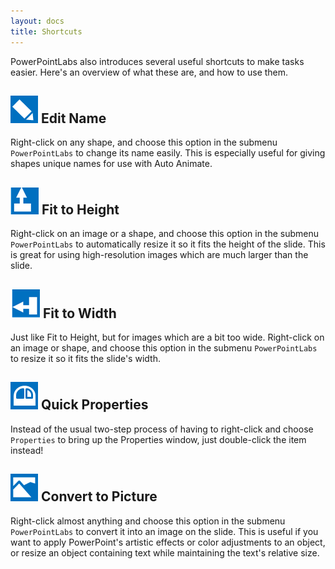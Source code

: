 ```yaml
---
layout: docs
title: Shortcuts
---
```


PowerPointLabs also introduces several useful shortcuts to make tasks easier. Here's an overview of what these are, and how to use them.

## ![](/img/docs/misc-1.png) <a class="anchor-bookmark" id="edit-name"></a> Edit Name
Right-click on any shape, and choose this option in the submenu `PowerPointLabs` to change its name easily. This is especially useful for giving shapes unique names for use with Auto Animate.

## ![](/img/docs/misc-2.png) <a class="anchor-bookmark" id="fit-to-height"></a> Fit to Height
Right-click on an image or a shape, and choose this option in the submenu `PowerPointLabs` to automatically resize it so it fits the height of the slide. This is great for using high-resolution images which are much larger than the slide.

## ![](/img/docs/misc-3.png) <a class="anchor-bookmark" id="fit-to-width"></a> Fit to Width
Just like Fit to Height, but for images which are a bit too wide. Right-click on an image or shape, and choose this option in the submenu `PowerPointLabs` to resize it so it fits the slide's width.

## ![](/img/docs/misc-4.png) <a class="anchor-bookmark" id="quick-properties"></a> Quick Properties
Instead of the usual two-step process of having to right-click and choose `Properties` to bring up the Properties window, just double-click the item instead!

## ![](/img/docs/misc-5.png) <a class="anchor-bookmark" id="convert-to-picture"></a> Convert to Picture
Right-click almost anything and choose this option in the submenu `PowerPointLabs` to convert it into an image on the slide.
This is useful if you want to apply PowerPoint's artistic effects or color adjustments to an object, or resize an object containing text while maintaining the text's relative size.
